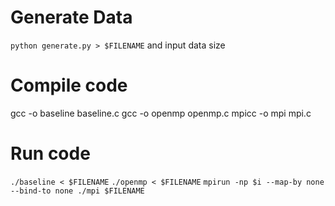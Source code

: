 
# Generate Data

`python generate.py > $FILENAME`
 and input data size


# Compile code

gcc -o baseline baseline.c
gcc -o openmp openmp.c
mpicc -o mpi mpi.c

# Run code
`./baseline < $FILENAME`
`./openmp < $FILENAME`
`mpirun -np $i --map-by none --bind-to none ./mpi $FILENAME`

